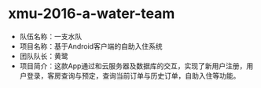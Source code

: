 # xmu-2016-a-water-team
- 队伍名称：一支水队
- 项目名称：基于Android客户端的自助入住系统
- 团队队长：黄鹭
- 项目简介：这款App通过和云服务器及数据库的交互，实现了新用户注册，用户登录，客房查询与预定，查询当前订单与历史订单，自助入住等功能。
